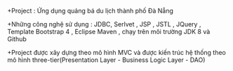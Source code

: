 +Project : Ứng dụng quảng bá du lịch thành phố Đà Nẵng

+Những công nghệ sử dụng : JDBC, Serlvet , JSP , JSTL , JQuery , Template Bootstrap 4 , Eclipse Maven , chạy trên môi trường JDK 8 và Github

+Project được xây dựng theo mô hình MVC và được kiến trúc hệ thống theo mô hình three-tier(Presentation Layer - Business Logic Layer - DAO)
